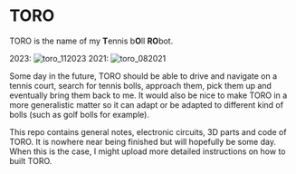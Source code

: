 # TORO

TORO is the name of my **T**ennis b**O**ll **RO**bot.

2023:
![toro_112023](https://github.com/nikoro1904/toro/assets/50230017/e26ab790-04c4-45d8-90df-97875dc8f801)
2021:
![toro_082021](https://user-images.githubusercontent.com/50230017/128640742-8539ee24-16e3-4453-8286-b54433ecb4b5.jpg)

Some day in the future, TORO should be able to drive and navigate on a tennis court, search for tennis bolls, approach them, pick them up and eventually bring them back to me. It would also be nice to make TORO in a more generalistic matter so it can adapt or be adapted to different kind of bolls (such as golf bolls for example).

This repo contains general notes, electronic circuits, 3D parts and code of TORO. It is nowhere near being finished but will hopefully be some day. When this is the case, I might upload more detailed instructions on how to built TORO.


